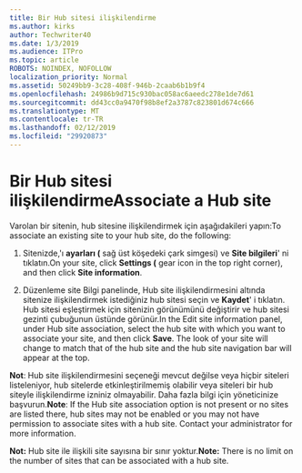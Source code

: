 ```yaml
---
title: Bir Hub sitesi ilişkilendirme
ms.author: kirks
author: Techwriter40
ms.date: 1/3/2019
ms.audience: ITPro
ms.topic: article
ROBOTS: NOINDEX, NOFOLLOW
localization_priority: Normal
ms.assetid: 50249bb9-3c28-408f-946b-2caab6b1b9f4
ms.openlocfilehash: 24986b9d715c930bac058ac6aeedc278e1de7d61
ms.sourcegitcommit: dd43cc0a9470f98b8ef2a3787c823801d674c666
ms.translationtype: MT
ms.contentlocale: tr-TR
ms.lasthandoff: 02/12/2019
ms.locfileid: "29920873"
---
```

# <a name="associate-a-hub-site"></a><span data-ttu-id="835bd-102">Bir Hub sitesi ilişkilendirme</span><span class="sxs-lookup"><span data-stu-id="835bd-102">Associate a Hub site</span></span>

<span data-ttu-id="835bd-103">Varolan bir sitenin, hub sitesine ilişkilendirmek için aşağıdakileri yapın:</span><span class="sxs-lookup"><span data-stu-id="835bd-103">To associate an existing site to your hub site, do the following:</span></span>
  
1. <span data-ttu-id="835bd-104">Sitenizde,'ı **ayarları (** sağ üst köşedeki çark simgesi) ve **Site bilgileri**' ni tıklatın.</span><span class="sxs-lookup"><span data-stu-id="835bd-104">On your site, click **Settings (** gear icon in the top right corner), and then click **Site information**.</span></span> 
    
2. <span data-ttu-id="835bd-p101">Düzenleme site Bilgi panelinde, Hub site ilişkilendirmesini altında sitenize ilişkilendirmek istediğiniz hub sitesi seçin ve **Kaydet**' i tıklatın. Hub sitesi eşleştirmek için sitenizin görünümünü değiştirir ve hub sitesi gezinti çubuğunun üstünde görünür.</span><span class="sxs-lookup"><span data-stu-id="835bd-p101">In the Edit site information panel, under Hub site association, select the hub site with which you want to associate your site, and then click **Save**. The look of your site will change to match that of the hub site and the hub site navigation bar will appear at the top.</span></span> 
    
 <span data-ttu-id="835bd-p102">**Not**: Hub site ilişkilendirmesini seçeneği mevcut değilse veya hiçbir siteleri listeleniyor, hub sitelerde etkinleştirilmemiş olabilir veya siteleri bir hub siteyle ilişkilendirme izniniz olmayabilir. Daha fazla bilgi için yöneticinize başvurun.</span><span class="sxs-lookup"><span data-stu-id="835bd-p102">**Note**: If the Hub site association option is not present or no sites are listed there, hub sites may not be enabled or you may not have permission to associate sites with a hub site. Contact your administrator for more information.</span></span> 
  
 <span data-ttu-id="835bd-109">**Not:** Hub site ile ilişkili site sayısına bir sınır yoktur.</span><span class="sxs-lookup"><span data-stu-id="835bd-109">**Note:** There is no limit on the number of sites that can be associated with a hub site.</span></span> 
  

